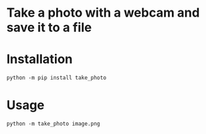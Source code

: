 # Take a photo with a webcam and save it to a file
# Installation
`python -m pip install take_photo`
# Usage
`python -m take_photo image.png`
